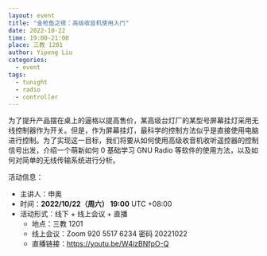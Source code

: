 ```yaml
---
layout: event
title: "金枪鱼之夜：高级收音机使用入门"
date: 2022-10-22
time: 19:00-21:00
place: 三教 1201
author: Yipeng Liu
categories:
  - event
tags:
  - tunight
  - radio
  - controller
---
```


为了提升产品摆在桌上的逼格以提高售价，某高级台灯厂的某型号屏幕挂灯采用无线控制器作为开关。但是，作为屏幕挂灯，最科学的控制方法似乎是直接使用电脑进行控制。为了实现这一目标，我们将要从如何使用高级收音机收听遥控器的控制信号出发，介绍一个萌新如何 0 基础学习 GNU Radio 等软件的使用方法，以及如何对简单的无线传输系统进行分析。

活动信息：

* 主讲人：申奥
* 时间：**2022/10/22（周六） 19:00** UTC +08:00
* 活动形式：线下 + 线上会议 + 直播
  * 地点：三教 1201
  * 线上会议：Zoom 920 5517 6234 密码 20221022
  * 直播链接：https://youtu.be/W4izBNfpO-Q
